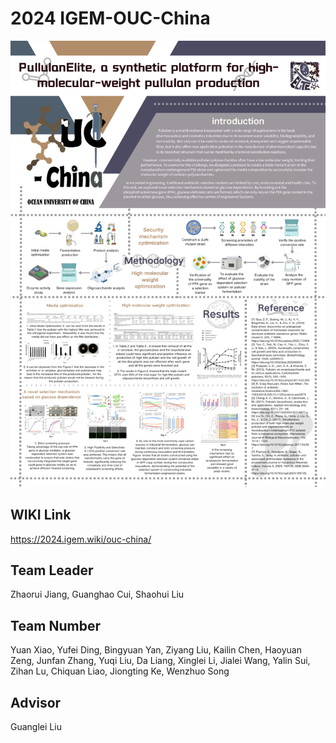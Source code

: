 # 2024 IGEM-OUC-China

![Poster](/fig/poster.png "Magic Gardens")

## WIKI Link

https://2024.igem.wiki/ouc-china/

## Team Leader

Zhaorui Jiang, Guanghao Cui, Shaohui Liu

## Team Number

Yuan Xiao, Yufei Ding, Bingyuan Yan, Ziyang Liu, Kailin Chen, Haoyuan Zeng, Junfan Zhang, Yuqi Liu, Da Liang, Xinglei Li, Jialei Wang, Yalin Sui, Zihan Lu, Chiquan Liao, Jiongting Ke, Wenzhuo Song

## Advisor

Guanglei Liu
